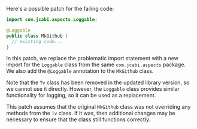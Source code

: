 Here's a possible patch for the failing code:

```java
import com.jcabi.aspects.Loggable;

@Loggable
public class MkGithub {
  // existing code...
}
```

In this patch, we replace the problematic import statement with a new import for the `Loggable` class from the same `com.jcabi.aspects` package. We also add the `@Loggable` annotation to the `MkGithub` class.

Note that the `Tv` class has been removed in the updated library version, so we cannot use it directly. However, the `Loggable` class provides similar functionality for logging, so it can be used as a replacement.

This patch assumes that the original `MkGithub` class was not overriding any methods from the `Tv` class. If it was, then additional changes may be necessary to ensure that the class still functions correctly.
